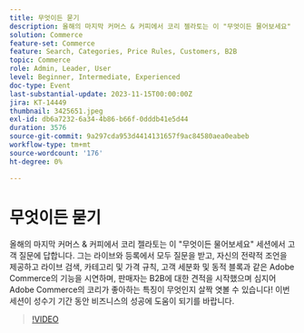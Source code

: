 ```yaml
---
title: 무엇이든 묻기
description: 올해의 마지막 커머스 & 커피에서 코리 젤라토는 이 "무엇이든 물어보세요" 세션에서 고객 질문에 답합니다. 그는 라이브와 등록에서 모두 질문을 받고, 자신의 전략적 조언을 제공하고 라이브 검색, 카테고리 및 가격 규칙, 고객 세분화 및 동적 블록과 같은 Adobe Commerce의 기능을 시연하며, 판매자는 B2B에 대한 견적을 시작했으며 심지어 Adobe Commerce의 코리가 좋아하는 특징이 무엇인지 살짝 엿볼 수 있습니다! 이번 세션이 성수기 기간 동안 비즈니스의 성공에 도움이 되기를 바랍니다.
solution: Commerce
feature-set: Commerce
feature: Search, Categories, Price Rules, Customers, B2B
topic: Commerce
role: Admin, Leader, User
level: Beginner, Intermediate, Experienced
doc-type: Event
last-substantial-update: 2023-11-15T00:00:00Z
jira: KT-14449
thumbnail: 3425651.jpeg
exl-id: db6a7232-6a34-4b86-b66f-0dddb41e5d44
duration: 3576
source-git-commit: 9a297cda953d4414131657f9ac84580aea0eabeb
workflow-type: tm+mt
source-wordcount: '176'
ht-degree: 0%

---
```


# 무엇이든 묻기

올해의 마지막 커머스 &amp; 커피에서 코리 젤라토는 이 &quot;무엇이든 물어보세요&quot; 세션에서 고객 질문에 답합니다. 그는 라이브와 등록에서 모두 질문을 받고, 자신의 전략적 조언을 제공하고 라이브 검색, 카테고리 및 가격 규칙, 고객 세분화 및 동적 블록과 같은 Adobe Commerce의 기능을 시연하며, 판매자는 B2B에 대한 견적을 시작했으며 심지어 Adobe Commerce의 코리가 좋아하는 특징이 무엇인지 살짝 엿볼 수 있습니다! 이번 세션이 성수기 기간 동안 비즈니스의 성공에 도움이 되기를 바랍니다.

>[!VIDEO](https://video.tv.adobe.com/v/3425651/?learn=on)
